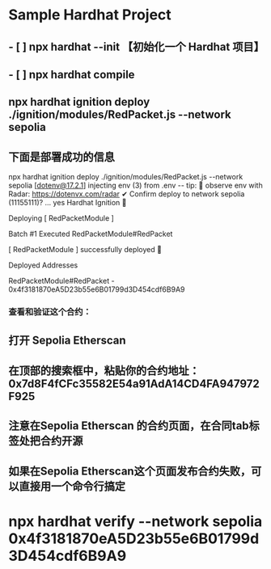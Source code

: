 # Sample Hardhat Project
 
## - [ ] npx hardhat --init      【初始化一个 Hardhat 项目】
## - [ ] npx hardhat compile
## npx hardhat ignition deploy ./ignition/modules/RedPacket.js --network sepolia


## 下面是部署成功的信息  
npx hardhat ignition deploy ./ignition/modules/RedPacket.js --network sepolia
[dotenv@17.2.1] injecting env (3) from .env -- tip: 📡 observe env with Radar: https://dotenvx.com/radar
✔ Confirm deploy to network sepolia (11155111)? … yes
Hardhat Ignition 🚀

Deploying [ RedPacketModule ]

Batch #1
  Executed RedPacketModule#RedPacket

[ RedPacketModule ] successfully deployed 🚀

Deployed Addresses

RedPacketModule#RedPacket - 0x4f3181870eA5D23b55e6B01799d3D454cdf6B9A9


### 查看和验证这个合约：
## 打开 Sepolia Etherscan
## 在顶部的搜索框中，粘贴你的合约地址：0x7d8F4fCFc35582E54a91AdA14CD4FA947972F925

## 注意在Sepolia Etherscan 的合约页面，在合同tab标签处把合约开源



## 如果在Sepolia Etherscan这个页面发布合约失败，可以直接用一个命令行搞定
#  npx hardhat verify --network sepolia 0x4f3181870eA5D23b55e6B01799d3D454cdf6B9A9


 

